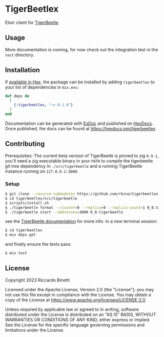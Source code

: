 # TigerBeetlex

Elixir client for [TigerBeetle](https://github.com/tigerbeetledb/tigerbeetle).

## Usage

More documentation is coming, for now check out the integration test in the `test` directory.

## Installation

If [available in Hex](https://hex.pm/docs/publish), the package can be installed
by adding `tigerbeetlex` to your list of dependencies in `mix.exs`:

```elixir
def deps do
  [
    {:tigerbeetlex, "~> 0.1.0"}
  ]
end
```

Documentation can be generated with [ExDoc](https://github.com/elixir-lang/ex_doc)
and published on [HexDocs](https://hexdocs.pm). Once published, the docs can
be found at <https://hexdocs.pm/tigerbeetlex>.

## Contributing

Prerequisites: The current beta version of TigerBeetle is pinned to zig `0.9.1`, you'll need
a zig executable binary in your `PATH` to compile the tigerbeetle git tree dependency in
`./src/tigerbeetle` and a running TigerBeetle instance running on `127.0.0.1:3000`:

### Setup

```bash
$ git clone --recurse-submodules https://github.com/rbino/tigerbeetlex.git 
$ cd tigerbeetlex/src/tigerbeetle
$ scripts/install.sh
$ ./tigerbeetle format --cluster=0 --replica=0 --replica-count=1 0_0.tigerbeetle
$ ./tigerbeetle start --addresses=3000 0_0.tigerbeetle
```

see the [TigerBeetle documentation](https://docs.tigerbeetle.com/) for more info.
In a new terminal session:

```bash
$ cd tigerbeetlex
$ mix deps.get
```

and finally ensure the tests pass:

```bash
$ mix test
```

## License

Copyright 2023 Riccardo Binetti

Licensed under the Apache License, Version 2.0 (the "License"); you may not use this file except in
compliance with the License. You may obtain a copy of the License at
<https://www.apache.org/licenses/LICENSE-2.0>

Unless required by applicable law or agreed to in writing, software distributed under the License is
distributed on an "AS IS" BASIS, WITHOUT WARRANTIES OR CONDITIONS OF ANY KIND, either express or
implied. See the License for the specific language governing permissions and limitations under the
License.
